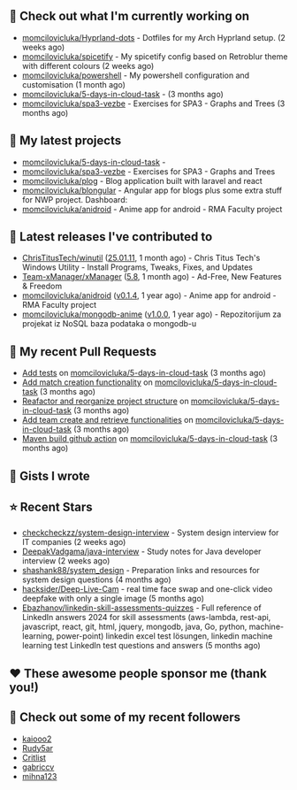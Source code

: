 ## 👷 Check out what I'm currently working on

- [momcilovicluka/Hyprland-dots](https://github.com/momcilovicluka/Hyprland-dots) - Dotfiles for my Arch Hyprland setup. (2 weeks ago)
- [momcilovicluka/spicetify](https://github.com/momcilovicluka/spicetify) - My spicetify config based on Retroblur theme with different colours (2 weeks ago)
- [momcilovicluka/powershell](https://github.com/momcilovicluka/powershell) - My powershell configuration and customisation (1 month ago)
- [momcilovicluka/5-days-in-cloud-task](https://github.com/momcilovicluka/5-days-in-cloud-task) -  (3 months ago)
- [momcilovicluka/spa3-vezbe](https://github.com/momcilovicluka/spa3-vezbe) - Exercises for SPA3 - Graphs and Trees (3 months ago)

## 🌱 My latest projects

- [momcilovicluka/5-days-in-cloud-task](https://github.com/momcilovicluka/5-days-in-cloud-task) - 
- [momcilovicluka/spa3-vezbe](https://github.com/momcilovicluka/spa3-vezbe) - Exercises for SPA3 - Graphs and Trees
- [momcilovicluka/plog](https://github.com/momcilovicluka/plog) - Blog application built with laravel and react
- [momcilovicluka/blongular](https://github.com/momcilovicluka/blongular) - Angular app for blogs plus some extra stuff for NWP project. Dashboard:
- [momcilovicluka/anidroid](https://github.com/momcilovicluka/anidroid) - Anime app for android - RMA Faculty project

## 🔭 Latest releases I've contributed to

- [ChrisTitusTech/winutil](https://github.com/ChrisTitusTech/winutil) ([25.01.11](https://github.com/ChrisTitusTech/winutil/releases/tag/25.01.11), 1 month ago) - Chris Titus Tech&#39;s Windows Utility - Install Programs, Tweaks, Fixes, and Updates
- [Team-xManager/xManager](https://github.com/Team-xManager/xManager) ([5.8](https://github.com/Team-xManager/xManager/releases/tag/5.8), 1 month ago) - Ad-Free, New Features &amp; Freedom
- [momcilovicluka/anidroid](https://github.com/momcilovicluka/anidroid) ([v0.1.4](https://github.com/momcilovicluka/anidroid/releases/tag/v0.1.4), 1 year ago) - Anime app for android - RMA Faculty project
- [momcilovicluka/mongodb-anime](https://github.com/momcilovicluka/mongodb-anime) ([v1.0.0](https://github.com/momcilovicluka/mongodb-anime/releases/tag/v1.0.0), 1 year ago) - Repozitorijum za projekat iz NoSQL baza podataka o mongodb-u

## 🔨 My recent Pull Requests

- [Add tests](https://github.com/momcilovicluka/5-days-in-cloud-task/pull/9) on [momcilovicluka/5-days-in-cloud-task](https://github.com/momcilovicluka/5-days-in-cloud-task) (3 months ago)
- [Add match creation functionality](https://github.com/momcilovicluka/5-days-in-cloud-task/pull/8) on [momcilovicluka/5-days-in-cloud-task](https://github.com/momcilovicluka/5-days-in-cloud-task) (3 months ago)
- [Reafactor and reorganize project structure](https://github.com/momcilovicluka/5-days-in-cloud-task/pull/7) on [momcilovicluka/5-days-in-cloud-task](https://github.com/momcilovicluka/5-days-in-cloud-task) (3 months ago)
- [Add team create and retrieve functionalities](https://github.com/momcilovicluka/5-days-in-cloud-task/pull/6) on [momcilovicluka/5-days-in-cloud-task](https://github.com/momcilovicluka/5-days-in-cloud-task) (3 months ago)
- [Maven build github action](https://github.com/momcilovicluka/5-days-in-cloud-task/pull/5) on [momcilovicluka/5-days-in-cloud-task](https://github.com/momcilovicluka/5-days-in-cloud-task) (3 months ago)

## 📓 Gists I wrote


## ⭐ Recent Stars

- [checkcheckzz/system-design-interview](https://github.com/checkcheckzz/system-design-interview) - System design interview for IT companies (2 weeks ago)
- [DeepakVadgama/java-interview](https://github.com/DeepakVadgama/java-interview) - Study notes for Java developer interview (2 weeks ago)
- [shashank88/system_design](https://github.com/shashank88/system_design) - Preparation links and resources for system design questions (4 months ago)
- [hacksider/Deep-Live-Cam](https://github.com/hacksider/Deep-Live-Cam) - real time face swap and one-click video deepfake with only a single image (5 months ago)
- [Ebazhanov/linkedin-skill-assessments-quizzes](https://github.com/Ebazhanov/linkedin-skill-assessments-quizzes) - Full reference of LinkedIn answers 2024 for skill assessments (aws-lambda, rest-api, javascript, react, git, html, jquery, mongodb, java, Go, python, machine-learning, power-point) linkedin excel test lösungen, linkedin machine learning test LinkedIn test questions and answers  (5 months ago)

## ❤️ These awesome people sponsor me (thank you!)


## 👯 Check out some of my recent followers

- [kaiooo2](https://github.com/kaiooo2)
- [Rudy5ar](https://github.com/Rudy5ar)
- [Critlist](https://github.com/Critlist)
- [gabriccv](https://github.com/gabriccv)
- [mihna123](https://github.com/mihna123)
